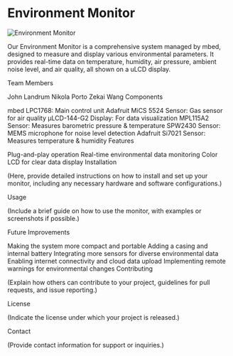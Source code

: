 # Environment Monitor
![Environment Monitor](uLCD.heic)

Our Environment Monitor is a comprehensive system managed by mbed, designed to measure and display various environmental parameters. It provides real-time data on temperature, humidity, air pressure, ambient noise level, and air quality, all shown on a uLCD display.

Team Members

John Landrum
Nikola Porto
Zekai Wang
Components

mbed LPC1768: Main control unit
Adafruit MiCS 5524 Sensor: Gas sensor for air quality
μLCD-144-G2 Display: For data visualization
MPL115A2 Sensor: Measures barometric pressure & temperature
SPW2430 Sensor: MEMS microphone for noise level detection
Adafruit Si7021 Sensor: Measures temperature & humidity
Features

Plug-and-play operation
Real-time environmental data monitoring
Color LCD for clear data display
Installation

(Here, provide detailed instructions on how to install and set up your monitor, including any necessary hardware and software configurations.)

Usage

(Include a brief guide on how to use the monitor, with examples or screenshots if possible.)

Future Improvements

Making the system more compact and portable
Adding a casing and internal battery
Integrating more sensors for diverse environmental data
Enabling internet connectivity and cloud data upload
Implementing remote warnings for environmental changes
Contributing

(Explain how others can contribute to your project, guidelines for pull requests, and issue reporting.)

License

(Indicate the license under which your project is released.)

Contact

(Provide contact information for support or inquiries.)



